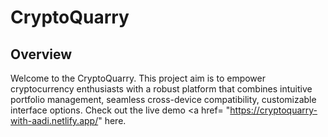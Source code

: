# CryptoQuarry
## Overview
Welcome to the CryptoQuarry. This project aim is to empower cryptocurrency enthusiasts with a robust platform that combines intuitive portfolio management, seamless cross-device compatibility, customizable interface options.
Check out the live demo <a href= "https://cryptoquarry-with-aadi.netlify.app/" here. </a>
